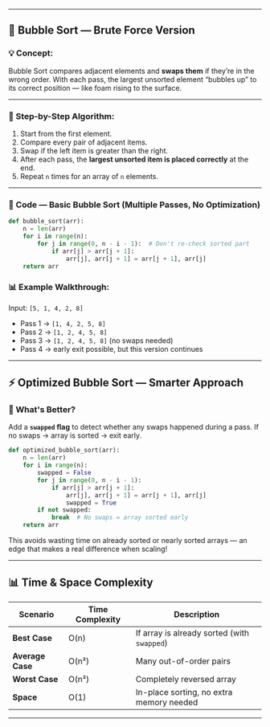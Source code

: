 
---

## 🔁 Bubble Sort — Brute Force Version

### 💡 Concept:
Bubble Sort compares adjacent elements and **swaps them** if they’re in the wrong order. With each pass, the largest unsorted element “bubbles up” to its correct position — like foam rising to the surface.

---

### 🧠 Step-by-Step Algorithm:
1. Start from the first element.
2. Compare every pair of adjacent items.
3. Swap if the left item is greater than the right.
4. After each pass, the **largest unsorted item is placed correctly** at the end.
5. Repeat `n` times for an array of `n` elements.

---

### 🧪 Code — Basic Bubble Sort (Multiple Passes, No Optimization)

```python
def bubble_sort(arr):
    n = len(arr)
    for i in range(n):
        for j in range(0, n - i - 1):  # Don't re-check sorted part
            if arr[j] > arr[j + 1]:
                arr[j], arr[j + 1] = arr[j + 1], arr[j]
    return arr
```

### 📊 Example Walkthrough:
Input: `[5, 1, 4, 2, 8]`

- Pass 1 → `[1, 4, 2, 5, 8]`
- Pass 2 → `[1, 2, 4, 5, 8]`
- Pass 3 → `[1, 2, 4, 5, 8]` (no swaps needed)
- Pass 4 → early exit possible, but this version continues

---

## ⚡ Optimized Bubble Sort — Smarter Approach

### 🔧 What's Better?
Add a **`swapped` flag** to detect whether any swaps happened during a pass. If no swaps → array is sorted → exit early.

```python
def optimized_bubble_sort(arr):
    n = len(arr)
    for i in range(n):
        swapped = False
        for j in range(0, n - i - 1):
            if arr[j] > arr[j + 1]:
                arr[j], arr[j + 1] = arr[j + 1], arr[j]
                swapped = True
        if not swapped:
            break  # No swaps = array sorted early
    return arr
```

This avoids wasting time on already sorted or nearly sorted arrays — an edge that makes a real difference when scaling!

---

## 📊 Time & Space Complexity

| Scenario        | Time Complexity | Description                                  |
|-----------------|-----------------|----------------------------------------------|
| **Best Case**   | O(n)            | If array is already sorted (with `swapped`)  |
| **Average Case**| O(n²)           | Many out-of-order pairs                      |
| **Worst Case**  | O(n²)           | Completely reversed array                    |
| **Space**       | O(1)            | In-place sorting, no extra memory needed     |

---

